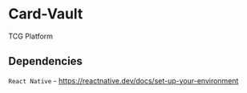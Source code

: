 # Card-Vault
TCG Platform

## Dependencies

`React Native` - https://reactnative.dev/docs/set-up-your-environment
